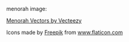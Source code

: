 menorah image:

<a href="https://www.vecteezy.com/free-vector/menorah">Menorah Vectors by Vecteezy</a>

Icons made by <a href="https://www.flaticon.com/authors/freepik" title="Freepik">Freepik</a> from <a href="https://www.flaticon.com/" title="Flaticon"> www.flaticon.com</a>
